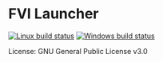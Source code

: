 # FVI Launcher

[![Linux build status](https://travis-ci.org/TeamForbiddenLLC/fvi-launcher.svg?branch=master)](https://travis-ci.org/TeamForbiddenLLC/fvi-launcher)
[![Windows build status](https://ci.appveyor.com/api/projects/status/github/TeamForbiddenLLC/fvi-launcher?svg=true&branch=master)](https://ci.appveyor.com/project/Warfork/fvi-launcher)

License: GNU General Public License v3.0
